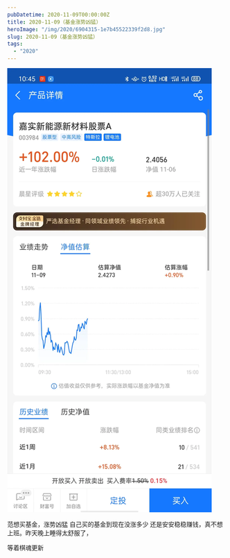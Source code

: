 ```yaml
---
pubDatetime: 2020-11-09T00:00:00Z
title: 2020-11-09（基金涨势凶猛）
heroImage: "/img/2020/6904315-1e7b45522339f2d8.jpg"
slug: 2020-11-09（基金涨势凶猛）
tags:
  - "2020"
---
```


![](../../../../public/img/2020/6904315-1e7b45522339f2d8.jpg)

范想买基金，涨势凶猛
自己买的基金到现在没涨多少
还是安安稳稳赚钱，真不想上班。昨天晚上睡得太舒服了，

等着棋魂更新
